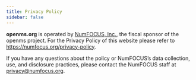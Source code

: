 ```yaml
---
title: Privacy Policy
sidebar: false
---
```


**openms.org** is operated by [NumFOCUS, Inc.](https://numfocus.org), the fiscal sponsor of the openms project. For the Privacy Policy of this website please refer to https://numfocus.org/privacy-policy.

If you have any questions about the policy or NumFOCUS’s data collection, use, and disclosure practices, please contact the NumFOCUS staff at privacy@numfocus.org.
